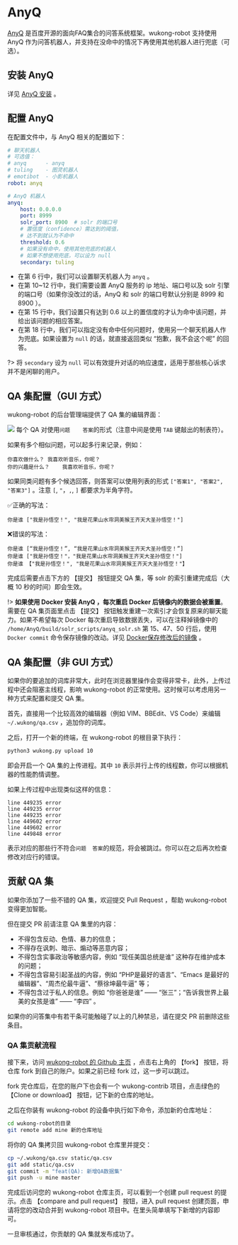 # AnyQ #

[AnyQ](https://github.com/baidu/AnyQ) 是百度开源的面向FAQ集合的问答系统框架。wukong-robot 支持使用 AnyQ 作为问答机器人，并支持在没命中的情况下再使用其他机器人进行兜底（可选）。

## 安装 AnyQ ##

详见 [AnyQ 安装](/install?id=anyq-%e5%ae%89%e8%a3%85) 。

## 配置 AnyQ ##

在配置文件中，与 AnyQ 相关的配置如下：

``` yaml
# 聊天机器人
# 可选值：
# anyq      - anyq
# tuling    - 图灵机器人
# emotibot  - 小影机器人
robot: anyq

# AnyQ 机器人
anyq:
    host: 0.0.0.0
    port: 8999
    solr_port: 8900  # solr 的端口号
    # 置信度（confidence）需达到的阈值，
    # 达不到就认为不命中
    threshold: 0.6
    # 如果没有命中，使用其他兜底的机器人
    # 如果不想使用兜底，可以设为 null
    secondary: tuling
```

- 在第 6 行中，我们可以设置聊天机器人为 `anyq` 。
- 在第 10~12 行中，我们需要设置 AnyQ 服务的 ip 地址、端口号以及 solr 引擎的端口号（如果你没改过的话，AnyQ 和 solr 的端口号默认分别是 8999 和 8900 ）。
- 在第 15 行中，我们设置只有达到 0.6 以上的置信度的才认为命中该问题，并给出该问题的相应答案。
- 在第 18 行中，我们可以指定没有命中任何问题时，使用另一个聊天机器人作为兜底。如果设置为 `null` 的话，就直接返回类似 “抱歉，我不会这个呢” 的回答。

?> 将 `secondary` 设为 `null` 可以有效提升对话的响应速度，适用于那些核心诉求并不是闲聊的用户。

## QA 集配置（GUI 方式） ##

wukong-robot 的后台管理端提供了 QA 集的编辑界面：

![](https://hahack-1253537070.cos.ap-chengdu.myqcloud.com/images/wukong-docs/qa.png)
每个 QA 对使用`问题	答案`的形式（注意中间是使用 `TAB` 键敲出的制表符）。

如果有多个相似问题，可以起多行来记录，例如：

``` csv
你喜欢做什么？	我喜欢听音乐，你呢？
你的兴趣是什么？	我喜欢听音乐，你呢？
```

如果同类问题有多个候选回答，则答案可以使用列表的形式 `["答案1", "答案2", "答案3"]` 。注意 `[`, `"`，`,`, `]` 都要求为半角字符。

✅正确的写法：

``` csv
你是谁	["我是孙悟空！", "我是花果山水帘洞美猴王齐天大圣孙悟空！"]
```

❌错误的写法：

``` csv
你是谁	[“我是孙悟空！”, “我是花果山水帘洞美猴王齐天大圣孙悟空！”]
你是谁	["我是孙悟空！"，"我是花果山水帘洞美猴王齐天大圣孙悟空！"]
你是谁	【"我是孙悟空！", "我是花果山水帘洞美猴王齐天大圣孙悟空！"】
```

完成后需要点击下方的 【提交】 按钮提交 QA 集，等 solr 的索引重建完成后（大概 10 秒的时间）即会生效。

!> **如果使用 Docker 安装 AnyQ ，每次重启 Docker 后镜像内的数据会被重置**。需要在 QA 集页面里点击 【提交】 按钮触发重建一次索引才会恢复原来的聊天能力。如果不希望每次 Docker 每次重启导致数据丢失，可以在注释掉镜像中的 `/home/AnyQ/build/solr_scripts/anyq_solr.sh` 第 15、47、50 行后，使用 `Docker commit` 命令保存镜像的改动。详见 [Docker保存修改后的镜像](https://www.jianshu.com/p/2885eaa5d36d) 。

## QA 集配置（非 GUI 方式） ##

如果你的要追加的词库非常大，此时在浏览器里操作会变得非常卡，此外，上传过程中还会阻塞主线程，影响 wukong-robot 的正常使用。这时候可以考虑用另一种方式来配置和提交 QA 集。

首先，直接用一个比较高效的编辑器（例如 VIM、BBEdit、VS Code）来编辑 `~/.wukong/qa.csv` ，追加你的词库。

之后，打开一个新的终端，在 wukong-robot 的根目录下执行：

``` bash
python3 wukong.py upload 10
```

即会开启一个 QA 集的上传进程。其中 `10` 表示并行上传的线程数，你可以根据机器的性能酌情调整。

如果上传过程中出现类似这样的信息：

```
line 449235 error
line 449235 error
line 449235 error
line 449602 error
line 449602 error
line 449848 error
```

表示对应的那些行不符合`问题	答案`的规范，将会被跳过。你可以在之后再次检查修改对应行的错误。

## 贡献 QA 集 ##

如果你添加了一些不错的 QA 集，欢迎提交 Pull Request ，帮助 wukong-robot 变得更加智能。

但在提交 PR 前请注意 QA 集里的内容：

- 不得包含反动、色情、暴力的信息；
- 不得存在讽刺、暗示、煽动等恶意内容；
- 不得包含实事政治等敏感内容，例如 “现任美国总统是谁” 这种存在维护成本的问题；
- 不得包含容易引起圣战的内容，例如 “PHP是最好的语言”、“Emacs 是最好的编辑器”、“周杰伦最牛逼”、“蔡徐坤最牛逼” 等；
- 不得包含过于私人的信息。例如 “你爸爸是谁” —— “张三”；“告诉我世界上最美的女孩是谁” —— “李四” 。

如果你的问答集中有若干条可能触碰了以上的几种禁忌，请在提交 PR 前删除这些条目。

### QA 集贡献流程 ###

接下来，访问 [wukong-robot 的 Github 主页](https://github.com/wzpan/wukong-robot) ，点击右上角的 【fork】 按钮，将仓库 fork 到自己的账户。如果之前已经 fork 过，这一步可以跳过。

fork 完仓库后，在您的账户下也会有一个 wukong-contrib 项目，点击绿色的 【Clone or download】 按钮，记下新的仓库的地址。

之后在你装有 wukong-robot 的设备中执行如下命令，添加新的仓库地址：

``` bash
cd wukong-robot的目录
git remote add mine 新的仓库地址
```

将你的 QA 集拷贝回 wukong-robot 仓库里并提交：

``` bash
cp ~/.wukong/qa.csv static/qa.csv
git add static/qa.csv
git commit -m "feat(QA): 新增QA数据集"
git push -u mine master
```

完成后访问您的 wukong-robot 仓库主页，可以看到一个创建 pull request 的提示。点击 【compare and pull request】 按钮，进入 pull request 创建页面，申请将您的改动合并到 wukong-robot 项目中。在里头简单填写下新增的内容即可。

一旦审核通过，你贡献的 QA 集就发布成功了。
